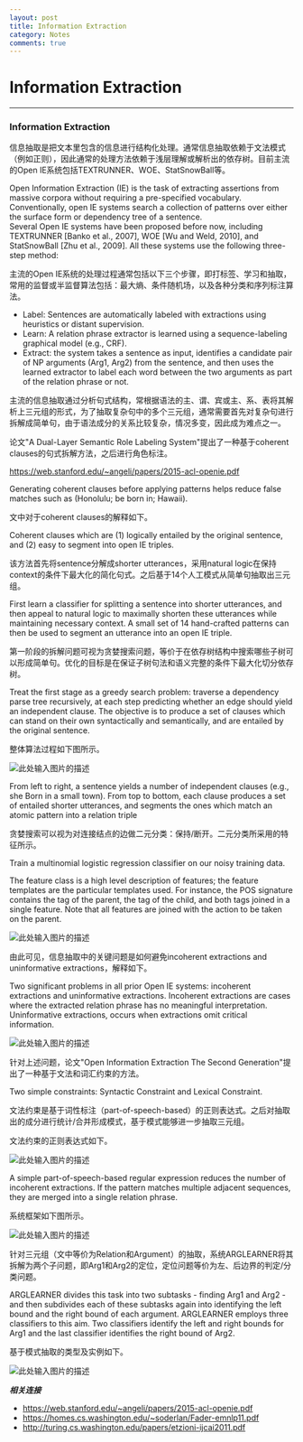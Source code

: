```yaml
---
layout: post
title: Information Extraction
category: Notes
comments: true
---
```


# Information Extraction

------

### Information Extraction

信息抽取是把文本里包含的信息进行结构化处理。通常信息抽取依赖于文法模式（例如正则），因此通常的处理方法依赖于浅层理解或解析出的依存树。目前主流的Open IE系统包括TEXTRUNNER、WOE、StatSnowBall等。

Open Information Extraction (IE) is the task of extracting assertions from massive corpora without requiring a pre-specified vocabulary.   
Conventionally, open IE systems search a collection of patterns over either the surface form or dependency tree of a sentence.   
Several Open IE systems have been proposed before now, including TEXTRUNNER [Banko et al., 2007], WOE [Wu and Weld, 2010], and StatSnowBall [Zhu et al., 2009]. All these systems use the following three-step method:

主流的Open IE系统的处理过程通常包括以下三个步骤，即打标签、学习和抽取，常用的监督或半监督算法包括：最大熵、条件随机场，以及各种分类和序列标注算法。

 - Label: Sentences are automatically labeled with extractions using heuristics or distant supervision.
 - Learn: A relation phrase extractor is learned using a sequence-labeling graphical model (e.g., CRF).
 - Extract: the system takes a sentence as input, identifies a candidate pair of NP arguments (Arg1, Arg2) from the sentence, and then uses the learned extractor to label each word between the two arguments as part of the relation phrase or not.

主流的信息抽取通过分析句式结构，常根据语法的主、谓、宾或主、系、表将其解析上三元组的形式，为了抽取复杂句中的多个三元组，通常需要首先对复杂句进行拆解成简单句，由于语法成分的关系比较复杂，情况多变，因此成为难点之一。

论文"A Dual-Layer Semantic Role Labeling System"提出了一种基于coherent clauses的句式拆解方法，之后进行角色标注。

<https://web.stanford.edu/~angeli/papers/2015-acl-openie.pdf>

Generating coherent clauses before applying patterns helps reduce false matches such as (Honolulu; be born in; Hawaii).

文中对于coherent clauses的解释如下。

Coherent clauses which are (1) logically entailed by the original sentence, and (2) easy to segment into open IE triples.

该方法首先将sentence分解成shorter utterances，采用natural logic在保持context的条件下最大化的简化句式。之后基于14个人工模式从简单句抽取出三元组。

First learn a classifier for splitting a sentence into shorter utterances, and then appeal to natural logic to maximally shorten these utterances while maintaining necessary context. A small set of 14 hand-crafted patterns can then be used to segment an utterance into an open IE triple.

第一阶段的拆解问题可视为贪婪搜索问题，等价于在依存树结构中搜索哪些子树可以形成简单句。优化的目标是在保证子树句法和语义完整的条件下最大化切分依存树。

Treat the first stage as a greedy search problem: traverse a dependency parse tree recursively, at each step predicting whether an edge should yield an independent clause. The objective is to produce a set of clauses which can stand on their own syntactically and semantically, and are entailed by the original sentence.

整体算法过程如下图所示。

![此处输入图片的描述][1]

From left to right, a sentence yields a number of independent clauses (e.g., she Born in a small town). From top to bottom, each clause produces a set of entailed shorter utterances, and segments the ones which match an atomic pattern into a relation triple

贪婪搜索可以视为对连接结点的边做二元分类：保持/断开。二元分类所采用的特征所示。

Train a multinomial logistic regression classifier on our noisy training data.

The feature class is a high level description of features; the feature templates are the particular templates used. For instance, the POS signature contains the tag of the parent, the tag of the child, and both tags joined in a single feature. Note that all features are joined with the action to be taken on the parent.

![此处输入图片的描述][2]

由此可见，信息抽取中的关键问题是如何避免incoherent extractions and uninformative extractions，解释如下。

Two significant problems in all prior Open IE systems: incoherent extractions and uninformative extractions. Incoherent extractions are cases where the extracted relation phrase has no meaningful interpretation. Uninformative extractions, occurs when extractions omit critical information.

![此处输入图片的描述][3]

针对上述问题，论文"Open Information Extraction The Second Generation"提出了一种基于文法和词汇约束的方法。

Two simple constraints: Syntactic Constraint and Lexical Constraint.

文法约束是基于词性标注（part-of-speech-based）的正则表达式。之后对抽取出的成分进行统计/合并形成模式，基于模式能够进一步抽取三元组。

文法约束的正则表达式如下。

![此处输入图片的描述][5]

A simple part-of-speech-based regular expression reduces the number of incoherent extractions. If the pattern matches multiple adjacent sequences, they are merged into a single relation phrase.

系统框架如下图所示。

![此处输入图片的描述][4]

针对三元组（文中等价为Relation和Argument）的抽取，系统ARGLEARNER将其拆解为两个子问题，即Arg1和Arg2的定位，定位问题等价为左、后边界的判定/分类问题。

ARGLEARNER divides this task into two subtasks - finding Arg1 and Arg2 - and then subdivides each of these subtasks again into identifying the left bound and the right bound of each argument. ARGLEARNER employs three classifiers to this aim. Two classifiers identify the left and right bounds for Arg1 and the last classifier identifies the right bound of Arg2.

基于模式抽取的类型及实例如下。

![此处输入图片的描述][6]

***相关连接***

 - https://web.stanford.edu/~angeli/papers/2015-acl-openie.pdf
 - https://homes.cs.washington.edu/~soderlan/Fader-emnlp11.pdf
 - http://turing.cs.washington.edu/papers/etzioni-ijcai2011.pdf

  [1]: https://raw.githubusercontent.com/qiangsiwei/blog/gh-pages/_figures/2016-05-25-information_extraction/2016-05-25-information_extraction_1.png
  [2]: https://raw.githubusercontent.com/qiangsiwei/blog/gh-pages/_figures/2016-05-25-information_extraction/2016-05-25-information_extraction_2.png
  [3]: https://raw.githubusercontent.com/qiangsiwei/blog/gh-pages/_figures/2016-05-25-information_extraction/2016-05-25-information_extraction_3.png
  [4]: https://raw.githubusercontent.com/qiangsiwei/blog/gh-pages/_figures/2016-05-25-information_extraction/2016-05-25-information_extraction_4.png
  [5]: https://raw.githubusercontent.com/qiangsiwei/blog/gh-pages/_figures/2016-05-25-information_extraction/2016-05-25-information_extraction_5.png
  [6]: https://raw.githubusercontent.com/qiangsiwei/blog/gh-pages/_figures/2016-05-25-information_extraction/2016-05-25-information_extraction_6.png

